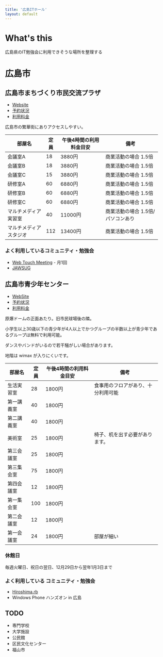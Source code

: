 ```yaml
---
title: '広島ITホール'
layout: default
---
```

What's this
================================================================================

広島県のIT勉強会に利用できそうな場所を整理する

広島市
================================================================================

広島市まちづくり市民交流プラザ
--------------------------------------------------------------------------------

* [Website](http://www.cf.city.hiroshima.jp/m-plaza/)
* [予約状況](https://www.e-tetsuzuki99.com/eap-rj/rsv_rj/Core_i/init.asp?KLCD=349999&SBT=3&LCD=34100&KCD=100105)
* [利用料金](http://www.cf.city.hiroshima.jp/m-plaza/ryokin.html)

広島市の繁華街にありアクセスしやすい。

| 部屋名                 | 定員 | 午後4時間の利用料金目安 | 備考                              |
|------------------------|------|-------------------------|-----------------------------------|
| 会議室A                |   18 | 3880円                  | 商業活動の場合 1.5倍              |
| 会議室B                |   18 | 3880円                  | 商業活動の場合 1.5倍              |
| 会議室C                |   15 | 3880円                  | 商業活動の場合 1.5倍              |
| 研修室A                |   60 | 6880円                  | 商業活動の場合 1.5倍              |
| 研修室B                |   60 | 6880円                  | 商業活動の場合 1.5倍              |
| 研修室C                |   60 | 6880円                  | 商業活動の場合 1.5倍              |
| マルチメディア実習室   |   40 | 11000円                 | 商業活動の場合 1.5倍/パソコンあり |
| マルチメディアスタジオ |  112 | 13400円                 | 商業活動の場合 1.5倍              |

### よく利用しているコミュニティ・勉強会

* [Web Touch Meeting](http://webtouchmeeting.com/) - 月1回
* [JAWSUG](https://www.facebook.com/groups/394675807272408/)

広島市青少年センター
--------------------------------------------------------------------------------

* [WebSite](http://www.cf.city.hiroshima.jp/y-center/)
* [予約状況]()
* [利用料金](http://www.cf.city.hiroshima.jp/y-center/infomation.html)

原爆ドームの正面あたり。旧市民球場後の隣。

小学生以上30歳以下の青少年が4人以上でかつグループの半数以上が青少年であるグループは無料で利用可能。

ダンスやバンドがいるので若干騒がしい場合があります。

地階は wimax が入りにくいです。

| 部屋名     | 定員 | 午後4時間の利用料金目安 | 備考                               |
|------------|------|-------------------------|------------------------------------|
| 生活実習室 |   28 | 1800円                  | 食事用のフロアがあり、十分利用可能 |
| 第一講義室 |   40 | 1800円                  |                                    |
| 第二講義室 |   40 | 1800円                  |                                    |
| 美術室     |   25 | 1800円                  | 椅子、机を出す必要があります。     |
| 第三会議室 |   25 | 1800円                  |                                    |
| 第三集会室 |   75 | 1800円                  |                                    |
| 第四会議室 |   12 | 1800円                  |                                    |
| 第一集会室 |  100 | 1800円                  |                                    |
| 第二会議室 |   12 | 1800円                  |                                    |
| 第一会議室 |   24 | 1800円                  | 部屋が細い                         |

### 休館日

毎週火曜日、祝日の翌日、12月29日から翌年1月3日まで

### よく利用している コミュニティ・勉強会

* [Hiroshima.rb](http://hiroshimarb.github.io)
* Windows Phone ハンズオン in 広島

TODO
--------------------------------------------------------------------------------

* 専門学校
* 大学施設
* 公民館
* 区民文化センター
* 福山市
